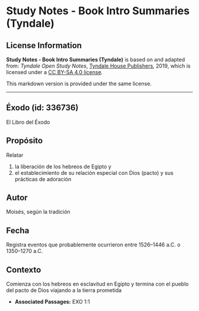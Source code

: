 # Study Notes - Book Intro Summaries (Tyndale)

## License Information

**Study Notes - Book Intro Summaries (Tyndale)** is based on and adapted from: _Tyndale Open Study Notes_, [Tyndale House Publishers](https://tyndaleopenresources.com/), 2019, which is licensed under a [CC BY-SA 4.0 license](https://creativecommons.org/licenses/by-sa/4.0/legalcode.en).

This markdown version is provided under the same license.



--------------------------------

## Éxodo (id: 336736)

El Libro del Éxodo

Propósito
---------

Relatar

1. la liberación de los hebreos de Egipto y
2. el establecimiento de su relación especial con Dios (pacto) y sus prácticas de adoración

Autor
-----

Moisés, según la tradición

Fecha
-----

Registra eventos que probablemente ocurrieron entre 1526–1446 a.C. o 1350–1270 a.C.

Contexto
--------

Comienza con los hebreos en esclavitud en Egipto y termina con el pueblo del pacto de Dios viajando a la tierra prometida

* **Associated Passages:** EXO 1:1

